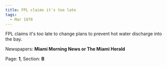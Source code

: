 ```yaml
---  
title: FPL claims it's too late  
tags:  
  - Mar 1970  
---  
```

  
FPL claims it's too late to change plans to prevent hot water discharge into the bay.  
  
Newspapers: **Miami Morning News or The Miami Herald**  
  
Page: **1**, Section: **B** 
